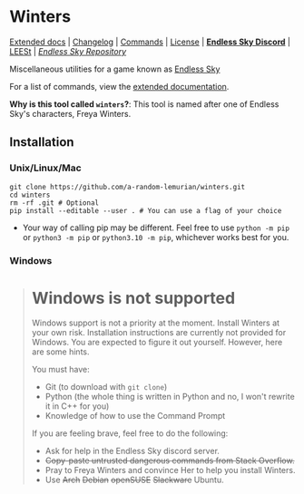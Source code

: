 # Winters
[Extended docs](docs/README.md) | [Changelog](/CHANGELOG.md) | [Commands](/docs/commands.md) | [License](/COPYING) | [**Endless Sky Discord**](https://discord.gg/ZeuASSx) | [LEESt](https://lemuria-es.github.io/leest-docs) | [*Endless Sky Repository*](https://github.com/endless-sky/endless-sky)

Miscellaneous utilities for a game known as [Endless Sky](https://github.com/endless-sky/endless-sky)

For a list of commands, view the [extended documentation](docs/README.md).

**Why is this tool called `winters`?**: This tool is named after one of Endless Sky's characters, Freya Winters.

## Installation
### Unix/Linux/Mac
```
git clone https://github.com/a-random-lemurian/winters.git
cd winters
rm -rf .git # Optional
pip install --editable --user . # You can use a flag of your choice
```
- Your way of calling pip may be different. Feel free to use `python -m pip` or `python3 -m pip` or `python3.10 -m pip`, whichever works best for you.
### Windows
> # **Windows is not supported**
>
> Windows support is not a priority at the moment. Install Winters at your own risk. Installation instructions are currently not provided for Windows. You are expected to figure it out yourself. However, here are some hints.
>
> You must have:
> * Git (to download with `git clone`)
> * Python (the whole thing is written in Python and no, I won't rewrite it in C++ for you)
> * Knowledge of how to use the Command Prompt
>
> If you are feeling brave, feel free to do the following:
> * Ask for help in the Endless Sky discord server.
> * ~~Copy-paste untrusted dangerous commands from Stack Overflow.~~
> * Pray to Freya Winters and convince Her to help you install Winters.
> * Use ~~Arch~~ ~~Debian~~ ~~openSUSE~~ ~~Slackware~~ Ubuntu.
